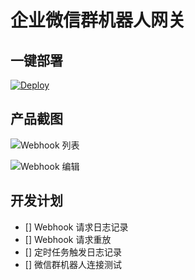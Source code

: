 # 企业微信群机器人网关

## 一键部署

[![Deploy](https://www.herokucdn.com/deploy/button.svg)](https://heroku.com/deploy)

## 产品截图

![Webhook 列表](https://i.loli.net/2019/12/23/TFJMLk37EUbIgBx.png)

![Webhook 编辑](https://i.loli.net/2019/12/23/athHOTeY3NIvwKW.png)

## 开发计划

- [] Webhook 请求日志记录
- [] Webhook 请求重放
- [] 定时任务触发日志记录
- [] 微信群机器人连接测试

